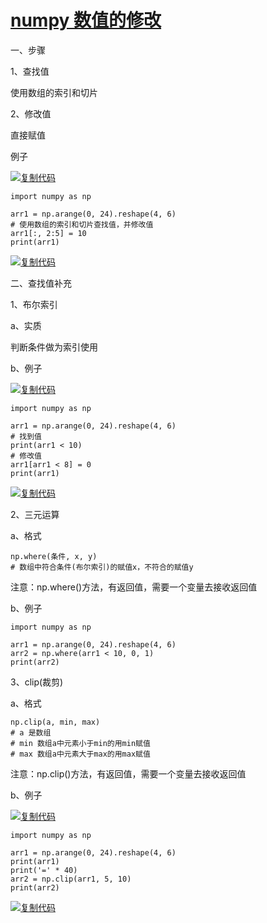 # [numpy 数值的修改](https://www.cnblogs.com/wt7018/p/11954810.html)

一、步骤

1、查找值

使用数组的索引和切片

2、修改值

直接赋值

例子

[![复制代码](https://common.cnblogs.com/images/copycode.gif)](javascript:void(0); "复制代码")

```
import numpy as np

arr1 = np.arange(0, 24).reshape(4, 6)
# 使用数组的索引和切片查找值，并修改值
arr1[:, 2:5] = 10
print(arr1)
```

[![复制代码](https://common.cnblogs.com/images/copycode.gif)](javascript:void(0); "复制代码")

二、查找值补充

1、布尔索引

a、实质

判断条件做为索引使用

b、例子

[![复制代码](https://common.cnblogs.com/images/copycode.gif)](javascript:void(0); "复制代码")

```
import numpy as np

arr1 = np.arange(0, 24).reshape(4, 6)
# 找到值
print(arr1 < 10)
# 修改值
arr1[arr1 < 8] = 0
print(arr1)
```

[![复制代码](https://common.cnblogs.com/images/copycode.gif)](javascript:void(0); "复制代码")

2、三元运算

a、格式

```
np.where(条件, x, y)
# 数组中符合条件(布尔索引)的赋值x，不符合的赋值y
```

注意：np.where()方法，有返回值，需要一个变量去接收返回值

b、例子

```
import numpy as np

arr1 = np.arange(0, 24).reshape(4, 6)
arr2 = np.where(arr1 < 10, 0, 1)
print(arr2)
```

3、clip(裁剪)

a、格式

```
np.clip(a, min, max)
# a 是数组
# min 数组a中元素小于min的用min赋值
# max 数组a中元素大于max的用max赋值
```

注意：np.clip()方法，有返回值，需要一个变量去接收返回值

b、例子

[![复制代码](https://common.cnblogs.com/images/copycode.gif)](javascript:void(0); "复制代码")

```
import numpy as np

arr1 = np.arange(0, 24).reshape(4, 6)
print(arr1)
print('=' * 40)
arr2 = np.clip(arr1, 5, 10)
print(arr2)
```

[![复制代码](https://common.cnblogs.com/images/copycode.gif)](javascript:void(0); "复制代码")
